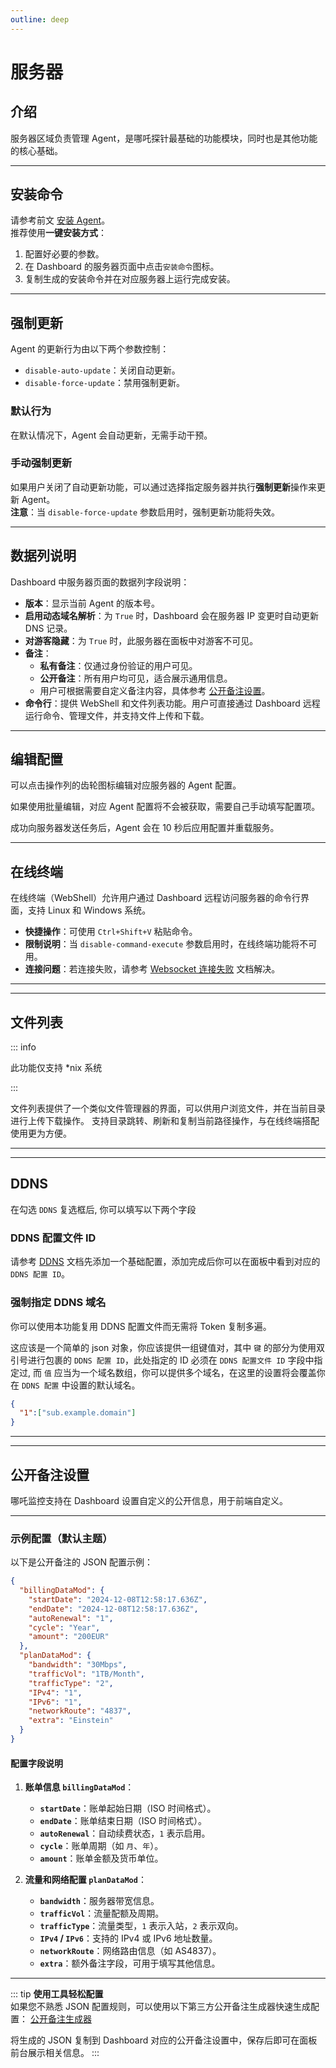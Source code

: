 ```yaml
---
outline: deep
---
```


# 服务器

## 介绍

服务器区域负责管理 Agent，是哪吒探针最基础的功能模块，同时也是其他功能的核心基础。

---

## 安装命令

请参考前文 [安装 Agent](/guide/agent.html)。  
推荐使用**一键安装方式**：

1. 配置好必要的参数。
2. 在 Dashboard 的服务器页面中点击`安装命令`图标。
3. 复制生成的安装命令并在对应服务器上运行完成安装。

---

## 强制更新

Agent 的更新行为由以下两个参数控制：

- `disable-auto-update`：关闭自动更新。
- `disable-force-update`：禁用强制更新。

### 默认行为

在默认情况下，Agent 会自动更新，无需手动干预。

### 手动强制更新

如果用户关闭了自动更新功能，可以通过选择指定服务器并执行**强制更新**操作来更新 Agent。  
**注意**：当 `disable-force-update` 参数启用时，强制更新功能将失效。

---

## 数据列说明

Dashboard 中服务器页面的数据列字段说明：

- **版本**：显示当前 Agent 的版本号。
- **启用动态域名解析**：为 `True` 时，Dashboard 会在服务器 IP 变更时自动更新 DNS 记录。
- **对游客隐藏**：为 `True` 时，此服务器在面板中对游客不可见。
- **备注**：
  - **私有备注**：仅通过身份验证的用户可见。
  - **公开备注**：所有用户均可见，适合展示通用信息。
  - 用户可根据需要自定义备注内容，具体参考 [公开备注设置](#公开备注设置)。
- **命令行**：提供 WebShell 和文件列表功能。用户可直接通过 Dashboard 远程运行命令、管理文件，并支持文件上传和下载。

---

## 编辑配置

可以点击操作列的齿轮图标编辑对应服务器的 Agent 配置。

如果使用批量编辑，对应 Agent 配置将不会被获取，需要自己手动填写配置项。

成功向服务器发送任务后，Agent 会在 10 秒后应用配置并重载服务。

---

## 在线终端

在线终端（WebShell）允许用户通过 Dashboard 远程访问服务器的命令行界面，支持 Linux 和 Windows 系统。

- **快捷操作**：可使用 `Ctrl+Shift+V` 粘贴命令。
- **限制说明**：当 `disable-command-execute` 参数启用时，在线终端功能将不可用。
- **连接问题**：若连接失败，请参考 [Websocket 连接失败](/guide/q4.html) 文档解决。

---

---

## 文件列表

::: info

此功能仅支持 \*nix 系统

:::

文件列表提供了一个类似文件管理器的界面，可以供用户浏览文件，并在当前目录进行上传下载操作。
支持目录跳转、刷新和复制当前路径操作，与在线终端搭配使用更为方便。

---

---

## DDNS

在勾选 `DDNS` 复选框后, 你可以填写以下两个字段

### DDNS 配置文件 ID

请参考 [DDNS](/guide/ddns.html) 文档先添加一个基础配置，添加完成后你可以在面板中看到对应的 `DDNS 配置 ID`。

### 强制指定 DDNS 域名

你可以使用本功能复用 DDNS 配置文件而无需将 Token 复制多遍。

这应该是一个简单的 json 对象，你应该提供一组键值对，其中 `键` 的部分为使用双引号进行包裹的 `DDNS 配置 ID`，此处指定的 ID 必须在 `DDNS 配置文件 ID` 字段中指定过, 而 `值` 应当为一个域名数组，你可以提供多个域名，在这里的设置将会覆盖你在 `DDNS 配置` 中设置的默认域名。

```json
{
  "1":["sub.example.domain"]
}
```

---

---

## 公开备注设置

哪吒监控支持在 Dashboard 设置自定义的公开信息，用于前端自定义。

---

### 示例配置（默认主题）

以下是公开备注的 JSON 配置示例：

```json
{
  "billingDataMod": {
    "startDate": "2024-12-08T12:58:17.636Z",
    "endDate": "2024-12-08T12:58:17.636Z",
    "autoRenewal": "1",
    "cycle": "Year",
    "amount": "200EUR"
  },
  "planDataMod": {
    "bandwidth": "30Mbps",
    "trafficVol": "1TB/Month",
    "trafficType": "2",
    "IPv4": "1",
    "IPv6": "1",
    "networkRoute": "4837",
    "extra": "Einstein"
  }
}
```

#### 配置字段说明

1. **账单信息 `billingDataMod`**：

   - **`startDate`**：账单起始日期（ISO 时间格式）。
   - **`endDate`**：账单结束日期（ISO 时间格式）。
   - **`autoRenewal`**：自动续费状态，`1` 表示启用。
   - **`cycle`**：账单周期（如 `月`、`年`）。
   - **`amount`**：账单金额及货币单位。

2. **流量和网络配置 `planDataMod`**：
   - **`bandwidth`**：服务器带宽信息。
   - **`trafficVol`**：流量配额及周期。
   - **`trafficType`**：流量类型，`1` 表示入站，`2` 表示双向。
   - **`IPv4` / `IPv6`**：支持的 IPv4 或 IPv6 地址数量。
   - **`networkRoute`**：网络路由信息（如 AS4837）。
   - **`extra`**：额外备注字段，可用于填写其他信息。

---

::: tip
**使用工具轻松配置**  
如果您不熟悉 JSON 配置规则，可以使用以下第三方公开备注生成器快速生成配置：
[公开备注生成器](https://nezhainfojson.pages.dev/)

将生成的 JSON 复制到 Dashboard 对应的公开备注设置中，保存后即可在面板前台展示相关信息。
:::
